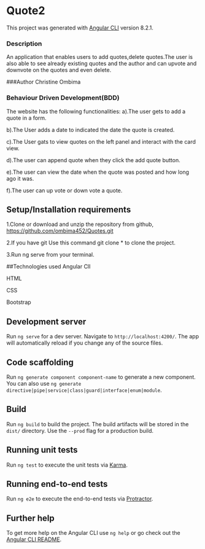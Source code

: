 # Quote2

This project was generated with [Angular CLI](https://github.com/angular/angular-cli) version 8.2.1.

### Description
An application that enables users to add quotes,delete quotes.The user is also able to see already existing quotes and the author and can upvote and downvote on the quotes and even delete.


###Author
Christine Ombima

### Behaviour Driven Development(BDD)
The website has the following functionalities:
a).The user gets to add a quote in a form.

b).The User adds a date to indicated the date the quote is created.

c).The User gats to view quotes on the left panel and interact with the card view.

d).The user can append quote when they click the add quote button.

e).The user can view the date when the quote was posted and how long ago it was.

f).The user can up vote or down vote a quote.

## Setup/Installation requirements
1.Clone or download and unzip the repository from github, https://github.com/ombima452/Quotes.git

2.If you have git Use this command git clone * to clone the project.

3.Run ng serve from your terminal.

##Technologies used
Angular ClI

HTML

CSS

Bootstrap


## Development server

Run `ng serve` for a dev server. Navigate to `http://localhost:4200/`. The app will automatically reload if you change any of the source files.

## Code scaffolding

Run `ng generate component component-name` to generate a new component. You can also use `ng generate directive|pipe|service|class|guard|interface|enum|module`.

## Build

Run `ng build` to build the project. The build artifacts will be stored in the `dist/` directory. Use the `--prod` flag for a production build.

## Running unit tests

Run `ng test` to execute the unit tests via [Karma](https://karma-runner.github.io).

## Running end-to-end tests

Run `ng e2e` to execute the end-to-end tests via [Protractor](http://www.protractortest.org/).

## Further help

To get more help on the Angular CLI use `ng help` or go check out the [Angular CLI README](https://github.com/angular/angular-cli/blob/master/README.md).
